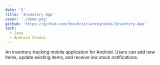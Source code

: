 ```yaml
---
date: '5'
title: 'Inventory App'
cover: './demo.png'
github: 'https://github.com/thechristianreynolds/Inventory-App'
tech:
  - Java
  - Android Studio
---
```


An inventory tracking mobile application for Android. Users can add new items, update existing items, and receive low stock notifications.
